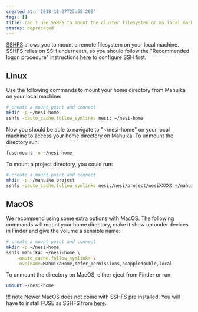 ```yaml
---
created_at: '2018-11-27T23:55:26Z'
tags: []
title: Can I use SSHFS to mount the cluster filesystem on my local machine?
status: deprecated
---
```


[SSHFS](https://github.com/libfuse/sshfs) allows you to mount a remote
filesystem on your local machine. SSHFS relies on SSH underneath, so you
should follow the "Recommended logon procedure" instructions
[here](../../Getting_Started/Accessing_the_HPCs/Choosing_and_Configuring_Software_for_Connecting_to_the_Clusters.md) to configure SSH
first.

## Linux

Use the following commands to mount your home directory from Mahuika on
your local machine:

```sh
# create a mount point and connect
mkdir -p ~/nesi-home
sshfs -oauto_cache,follow_symlinks nesi: ~/nesi-home
```

Now you should be able to navigate to "~/nesi-home" on your local
machine to access your home directory on Mahuika. To unmount the
directory run:

```sh
fusermount -u ~/nesi-home
```

To mount a project directory, you could run:

```sh
# create a mount point and connect
mkdir -p ~/mahuika-project
sshfs -oauto_cache,follow_symlinks nesi:/nesi/project/nesiXXXXX ~/mahuika-project
```

## MacOS

We recommend using some extra options with MacOS. The following commands
will mount your home directory, make it show up under devices in Finder
and give the volume a sensible name:

```sh
# create a mount point and connect
mkdir -p ~/nesi-home
sshfs mahuika: ~/nesi-home \
    -oauto_cache,follow_symlinks \
    -ovolname=MahuikaHome,defer_permissions,noappledouble,local 
```

To unmount the directory on MacOS, either eject from Finder or run:

```sh
umount ~/nesi-home
```

!!! note
     Newer MacOS does not come with SSHFS pre installed. You will have to
     install FUSE as SSHFS from [here](https://osxfuse.github.io/).
